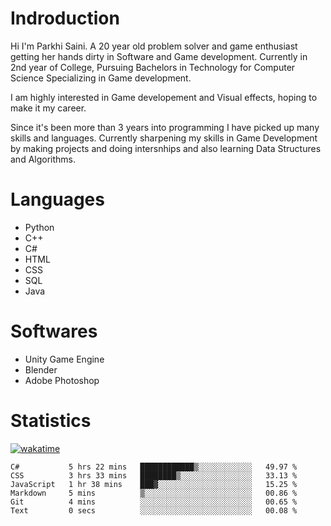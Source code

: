 # Indroduction
Hi I'm Parkhi Saini. A 20 year old problem solver and game enthusiast getting her hands dirty in Software and Game development. Currently in 2nd year of College, Pursuing Bachelors in Technology for Computer Science Specializing in Game development.

I am highly interested in Game developement and Visual effects, hoping to make it my career.

Since it's been more than 3 years into programming I have picked up many skills and languages. Currently sharpening my skills in Game Development by making projects and doing intersnhips and also learning Data Structures and Algorithms.

# Languages

- Python 
- C++
- C#
- HTML 
- CSS
- SQL
- Java

# Softwares

- Unity Game Engine
- Blender
- Adobe Photoshop

# Statistics
[![wakatime](https://wakatime.com/badge/user/659f56cf-9635-4f70-9140-7dbdc934cfec.svg)](https://wakatime.com/@659f56cf-9635-4f70-9140-7dbdc934cfec)
<!--START_SECTION:waka-->

```text
C#           5 hrs 22 mins   ████████████▒░░░░░░░░░░░░   49.97 %
CSS          3 hrs 33 mins   ████████▒░░░░░░░░░░░░░░░░   33.13 %
JavaScript   1 hr 38 mins    ███▓░░░░░░░░░░░░░░░░░░░░░   15.25 %
Markdown     5 mins          ▒░░░░░░░░░░░░░░░░░░░░░░░░   00.86 %
Git          4 mins          ░░░░░░░░░░░░░░░░░░░░░░░░░   00.65 %
Text         0 secs          ░░░░░░░░░░░░░░░░░░░░░░░░░   00.08 %
```

<!--END_SECTION:waka-->











